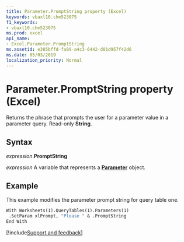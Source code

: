 ```yaml
---
title: Parameter.PromptString property (Excel)
keywords: vbaxl10.chm523075
f1_keywords:
- vbaxl10.chm523075
ms.prod: excel
api_name:
- Excel.Parameter.PromptString
ms.assetid: e385bffd-fa89-a4c3-6442-d01d957f42d6
ms.date: 05/03/2019
localization_priority: Normal
---
```



# Parameter.PromptString property (Excel)

Returns the phrase that prompts the user for a parameter value in a parameter query. Read-only **String**.


## Syntax

_expression_.**PromptString**

_expression_ A variable that represents a **[Parameter](Excel.Parameter.md)** object.


## Example

This example modifies the parameter prompt string for query table one.

```vb
With Worksheets(1).QueryTables(1).Parameters(1) 
 .SetParam xlPrompt, "Please " & .PromptString 
End With
```




[!include[Support and feedback](~/includes/feedback-boilerplate.md)]